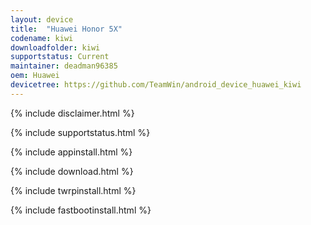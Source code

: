 ```yaml
---
layout: device
title:  "Huawei Honor 5X"
codename: kiwi
downloadfolder: kiwi
supportstatus: Current
maintainer: deadman96385
oem: Huawei
devicetree: https://github.com/TeamWin/android_device_huawei_kiwi
---
```


{% include disclaimer.html %}

{% include supportstatus.html %}

{% include appinstall.html %}

{% include download.html %}

{% include twrpinstall.html %}

{% include fastbootinstall.html %}
